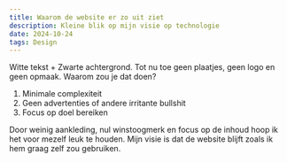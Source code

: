 ```yaml
---
title: Waarom de website er zo uit ziet
description: Kleine blik op mijn visie op technologie
date: 2024-10-24
tags: Design
---
```

Witte tekst + Zwarte achtergrond. Tot nu toe geen plaatjes, geen logo en geen opmaak.
Waarom zou je dat doen?

1. Minimale complexiteit
2. Geen advertenties of andere irritante bullshit
3. Focus op doel bereiken

Door weinig aankleding, nul winstoogmerk en focus op de inhoud hoop ik het voor mezelf leuk te houden. Mijn visie is dat de website blijft zoals ik hem graag zelf zou gebruiken.